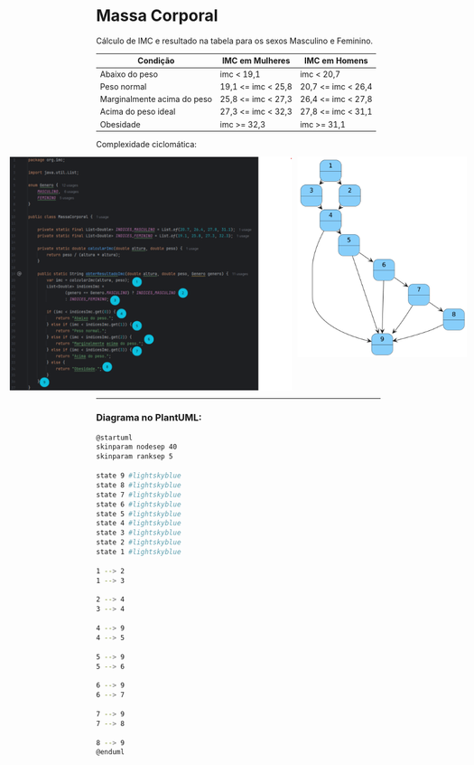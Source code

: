 # Massa Corporal

Cálculo de IMC e resultado na tabela para os sexos Masculino e Feminino.

| Condição                    | IMC em Mulheres              | IMC em Homens                |
|-----------------------------| ---------------------------- | ---------------------------- |
| Abaixo do peso              | imc < 19,1                   | imc < 20,7                   |
| Peso normal                 | 19,1 <= imc < 25,8           | 20,7 <= imc < 26,4           |
| Marginalmente acima do peso | 25,8 <= imc < 27,3          | 26,4 <= imc < 27,8           |
| Acima do peso ideal         | 27,3 <= imc < 32,3           | 27,8 <= imc < 31,1           |
| Obesidade                   | imc >= 32,3                  | imc >= 31,1                  |

Complexidade ciclomática:

<div style="display: flex; justify-content: center; align-items: flex-start;">
  <img src="./imgs/codigo.png" alt="Código" width="500" style="margin-right: 10px;">
  <img src="./imgs/complexidade-ciclomatica.png" alt="Complexidade Ciclomática" width="300">
</div>

---

### Diagrama no PlantUML: 

```bash
@startuml
skinparam nodesep 40
skinparam ranksep 5

state 9 #lightskyblue
state 8 #lightskyblue
state 7 #lightskyblue
state 6 #lightskyblue
state 5 #lightskyblue
state 4 #lightskyblue
state 3 #lightskyblue
state 2 #lightskyblue
state 1 #lightskyblue

1 --> 2
1 --> 3

2 --> 4
3 --> 4

4 --> 9
4 --> 5

5 --> 9
5 --> 6

6 --> 9
6 --> 7

7 --> 9
7 --> 8

8 --> 9
@enduml
```